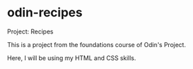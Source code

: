 # odin-recipes
Project: Recipes

This is a project from the foundations course of Odin's Project.

Here, I will be using my HTML and CSS skills.

